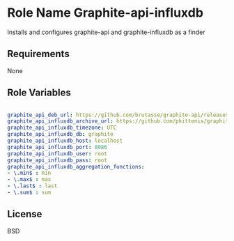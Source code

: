 Role Name Graphite-api-influxdb
===============================

Installs and configures graphite-api and graphite-influxdb as a finder

Requirements
------------

None

Role Variables
--------------

```yaml

graphite_api_deb_url: https://github.com/brutasse/graphite-api/releases/download/1.1.2/graphite-api_1.1.2-1447943657-ubuntu14.04_amd64.deb
graphite_api_influxdb_archive_url: https://github.com/pkittenis/graphite-influxdb/archive/0.5.1-rc2.tar.gz
graphite_api_influxdb_timezone: UTC
graphite_api_influxdb_db: graphite
graphite_api_influxdb_host: localhost
graphite_api_influxdb_port: 8086
graphite_api_influxdb_user: root
graphite_api_influxdb_pass: root
graphite_api_influxdb_aggregation_functions:
- \.min$ : min
- \.max$ : max
- \.last$ : last
- \.sum$ : sum

```

License
-------

BSD